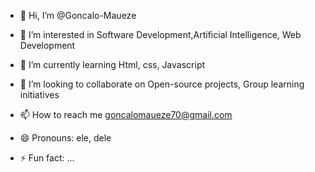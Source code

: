 - 👋 Hi, I’m @Goncalo-Maueze
- 👀 I’m interested in  Software Development,Artificial Intelligence, Web Development
- 🌱 I’m currently learning Html, css, Javascript
- 💞️ I’m looking to collaborate on Open-source projects, Group learning initiatives

- 📫 How to reach me goncalomaueze70@gmail.com
- 😄 Pronouns: ele, dele
- ⚡ Fun fact: ...

<!---
Goncalo-Maueze/Goncalo-Maueze is a ✨ special ✨ repository because its `README.md` (this file) appears on your GitHub profile.
You can click the Preview link to take a look at your changes.
--->

